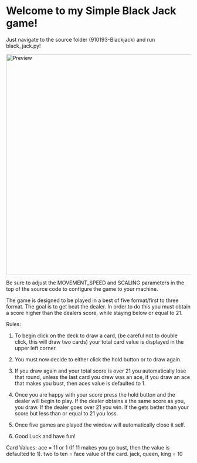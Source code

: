 # Welcome to my Simple Black Jack game!

Just navigate to the source folder
(910193-Blackjack) and run black_jack.py!

<img src="https://github.com/ted-marozzi/black-jack/blob/master/preview/preview.png?raw=true" alt="Preview" width="600">

Be sure to adjust the MOVEMENT_SPEED and SCALING parameters in the top of
the source code to configure the game to your machine.

The game is designed to be played in a best of five format/first
to three format. The goal is to get beat the dealer. In order to 
do this you must obtain a score higher than the dealers score, 
while staying below or equal to 21.

Rules:
1) To begin click on the deck to draw a card,
   (be careful not to double click, this will draw two cards) 
   your total card value is displayed in the upper left corner.
	
2) You must now decide to either click the hold button or to draw again.

3) If you draw again and your total score is over 21 you automatically
   lose that round, unless the last card you drew was an ace, if you
   draw an ace that makes you bust, then aces value is defaulted to 1.
	
4) Once you are happy with your score press the hold button and the 
   dealer will begin to play. If the dealer obtains a the same score as you,
   you draw. If the dealer goes over 21 you win. If the gets better than 
   your score but less than or equal to 21 you loss.

5) Once five games are played the window will automatically close it self.
	
6) Good Luck and have fun!

Card Values:
ace = 11 or 1 (If 11 makes you go bust, then the value is defaulted to 1).
two to ten = face value of the card.
jack, queen, king = 10
